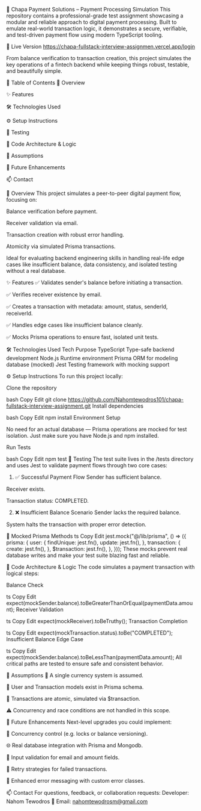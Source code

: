 💸 Chapa Payment Solutions – Payment Processing Simulation
This repository contains a professional-grade test assignment showcasing a modular and reliable approach to digital payment processing. Built to emulate real-world transaction logic, it demonstrates a secure, verifiable, and test-driven payment flow using modern TypeScript tooling.


🔗 Live Version  https://chapa-fullstack-interview-assignmen.vercel.app/login

From balance verification to transaction creation, this project simulates the key operations of a fintech backend  while keeping things robust, testable, and beautifully simple.

🧭 Table of Contents
🧩 Overview

✨ Features

🛠️ Technologies Used

⚙️ Setup Instructions

🧪 Testing

🧠 Code Architecture & Logic

📌 Assumptions

🚀 Future Enhancements

📫 Contact

📖 Overview
This project simulates a peer-to-peer digital payment flow, focusing on:

Balance verification before payment.

Receiver validation via email.

Transaction creation with robust error handling.

Atomicity via simulated Prisma transactions.

Ideal for evaluating backend engineering skills in handling real-life edge cases like insufficient balance, data consistency, and isolated testing without a real database.

✨ Features
✅ Validates sender's balance before initiating a transaction.

✅ Verifies receiver existence by email.

✅ Creates a transaction with metadata: amount, status, senderId, receiverId.

✅ Handles edge cases like insufficient balance cleanly.

✅ Mocks Prisma operations to ensure fast, isolated unit tests.

🛠️ Technologies Used
Tech	Purpose
TypeScript	Type-safe backend development
Node.js	Runtime environment
Prisma	ORM for modeling database (mocked)
Jest	Testing framework with mocking support

⚙️ Setup Instructions
To run this project locally:

Clone the repository

bash
Copy
Edit
git clone https://github.com/Nahomtewodros101/chapa-fullstack-interview-assignment.git
Install dependencies

bash
Copy
Edit
npm install
Environment Setup

No need for an actual database — Prisma operations are mocked for test isolation. Just make sure you have Node.js and npm installed.

Run Tests

bash
Copy
Edit
npm test
🧪 Testing
The test suite lives in the /tests directory and uses Jest to validate payment flows through two core cases:

1. ✅ Successful Payment Flow
Sender has sufficient balance.

Receiver exists.

Transaction status: COMPLETED.

2. ❌ Insufficient Balance Scenario
Sender lacks the required balance.

System halts the transaction with proper error detection.

📂 Mocked Prisma Methods
ts
Copy
Edit
jest.mock("@/lib/prisma", () => ({
  prisma: {
    user: {
      findUnique: jest.fn(),
      update: jest.fn(),
    },
    transaction: {
      create: jest.fn(),
    },
    $transaction: jest.fn(),
  },
}));
These mocks prevent real database writes and make your test suite blazing fast and reliable.

🧠 Code Architecture & Logic
The code simulates a payment transaction with logical steps:

Balance Check

ts
Copy
Edit
expect(mockSender.balance).toBeGreaterThanOrEqual(paymentData.amount);
Receiver Validation

ts
Copy
Edit
expect(mockReceiver).toBeTruthy();
Transaction Completion

ts
Copy
Edit
expect(mockTransaction.status).toBe("COMPLETED");
Insufficient Balance Edge Case

ts
Copy
Edit
expect(mockSender.balance).toBeLessThan(paymentData.amount);
All critical paths are tested to ensure safe and consistent behavior.

📌 Assumptions
💱 A single currency system is assumed.

🧾 User and Transaction models exist in Prisma schema.

🔐 Transactions are atomic, simulated via $transaction.

⚠️ Concurrency and race conditions are not handled in this scope.

🚀 Future Enhancements
Next-level upgrades you could implement:

🔄 Concurrency control (e.g. locks or balance versioning).

🌐 Real database integration with Prisma and  Mongodb.

🧾 Input validation for email and amount fields.

🔁 Retry strategies for failed transactions.

📣 Enhanced error messaging with custom error classes.

📫 Contact
For questions, feedback, or collaboration requests:
Developer: Nahom Tewodros
📧 Email: nahomtewodrosm@gmail.com

